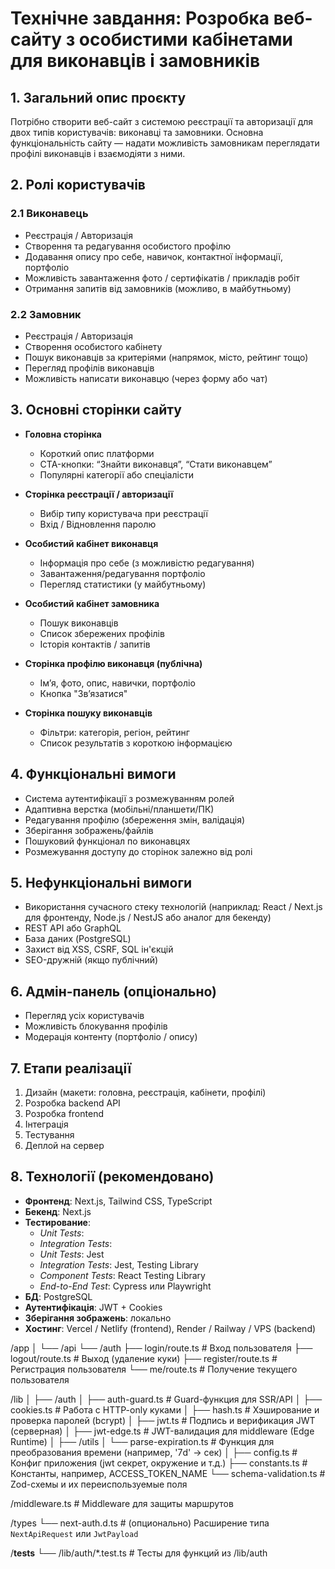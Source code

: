 # Технічне завдання: Розробка веб-сайту з особистими кабінетами для виконавців і замовників

## 1. Загальний опис проєкту

Потрібно створити веб-сайт з системою реєстрації та авторизації для двох типів користувачів: виконавці та замовники. Основна функціональність сайту — надати можливість замовникам переглядати профілі виконавців і взаємодіяти з ними.

## 2. Ролі користувачів

### 2.1 Виконавець

- Реєстрація / Авторизація
- Створення та редагування особистого профілю
- Додавання опису про себе, навичок, контактної інформації, портфоліо
- Можливість завантаження фото / сертифікатів / прикладів робіт
- Отримання запитів від замовників (можливо, в майбутньому)

### 2.2 Замовник

- Реєстрація / Авторизація
- Створення особистого кабінету
- Пошук виконавців за критеріями (напрямок, місто, рейтинг тощо)
- Перегляд профілів виконавців
- Можливість написати виконавцю (через форму або чат)

## 3. Основні сторінки сайту

- **Головна сторінка**
  - Короткий опис платформи
  - CTA-кнопки: “Знайти виконавця”, “Стати виконавцем”
  - Популярні категорії або спеціалісти

- **Сторінка реєстрації / авторизації**
  - Вибір типу користувача при реєстрації
  - Вхід / Відновлення паролю

- **Особистий кабінет виконавця**
  - Інформація про себе (з можливістю редагування)
  - Завантаження/редагування портфоліо
  - Перегляд статистики (у майбутньому)

- **Особистий кабінет замовника**
  - Пошук виконавців
  - Список збережених профілів
  - Історія контактів / запитів

- **Сторінка профілю виконавця (публічна)**
  - Ім’я, фото, опис, навички, портфоліо
  - Кнопка "Зв’язатися"

- **Сторінка пошуку виконавців**
  - Фільтри: категорія, регіон, рейтинг
  - Список результатів з короткою інформацією

## 4. Функціональні вимоги

- Система аутентифікації з розмежуванням ролей
- Адаптивна верстка (мобільні/планшети/ПК)
- Редагування профілю (збереження змін, валідація)
- Зберігання зображень/файлів
- Пошуковий функціонал по виконавцях
- Розмежування доступу до сторінок залежно від ролі

## 5. Нефункціональні вимоги

- Використання сучасного стеку технологій (наприклад: React / Next.js для фронтенду, Node.js / NestJS або аналог для бекенду)
- REST API або GraphQL
- База даних (PostgreSQL)
- Захист від XSS, CSRF, SQL ін'єкцій
- SEO-дружній (якщо публічний)

## 6. Адмін-панель (опціонально)

- Перегляд усіх користувачів
- Можливість блокування профілів
- Модерація контенту (портфоліо / опису)

## 7. Етапи реалізації

1. Дизайн (макети: головна, реєстрація, кабінети, профілі)
2. Розробка backend API
3. Розробка frontend
4. Інтеграція
5. Тестування
6. Деплой на сервер

## 8. Технології (рекомендовано)

- **Фронтенд**: Next.js, Tailwind CSS, TypeScript
- **Бекенд**: Next.js
- **Тестирование**:
  - *Unit Tests*:
  - *Integration Tests*:
  - *Unit Tests*: Jest
  - *Integration Tests*:  Jest, Testing Library
  - *Component Tests*: React Testing Library
  - *End-to-End Test*:  Cypress или Playwright
- **БД**: PostgreSQL
- **Аутентифікація**: JWT + Cookies
- **Зберігання зображень**: локально
- **Хостинг**: Vercel / Netlify (frontend), Render / Railway / VPS (backend)


/app
│
└── /api
    └── /auth
        ├── login/route.ts       # Вход пользователя
        ├── logout/route.ts      # Выход (удаление куки)
        ├── register/route.ts    # Регистрация пользователя
        └── me/route.ts          # Получение текущего пользователя

/lib
│
├── /auth
│   ├── auth-guard.ts           # Guard-функция для SSR/API
│   ├── cookies.ts              # Работа с HTTP-only куками
│   ├── hash.ts                 # Хэширование и проверка паролей (bcrypt)
│   ├── jwt.ts                  # Подпись и верификация JWT (серверная)
│   ├── jwt-edge.ts            # JWT-валидация для middleware (Edge Runtime)
│
├── /utils
│   └── parse-expiration.ts     # Функция для преобразования времени (например, '7d' -> сек)
│
├── config.ts                   # Конфиг приложения (jwt секрет, окружение и т.д.)
├── constants.ts                # Константы, например, ACCESS_TOKEN_NAME
└── schema-validation.ts        # Zod-схемы и их переиспользуемые поля

/middleware.ts                  # Middleware для защиты маршрутов

/types
└── next-auth.d.ts              # (опционально) Расширение типа `NextApiRequest` или `JwtPayload`

/__tests__
└── /lib/auth/*.test.ts         # Тесты для функций из /lib/auth
